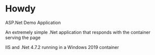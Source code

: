 # Howdy
ASP.Net Demo Application

An extremely simple .Net application that
responds with the container serving the page

IIS and .Net 4.7.2 running in a Windows 2019 container
